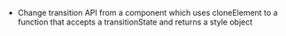 - Change transition API from a component which uses cloneElement to a function that accepts a transitionState and returns a style object